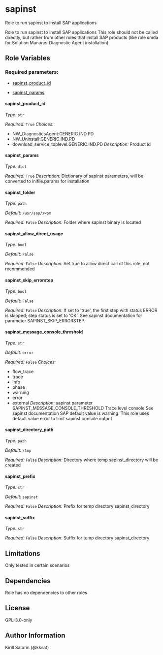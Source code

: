 <!--
SPDX-License-Identifier: GPL-3.0-only
SPDX-FileCopyrightText: 2023-2024 Red Hat, Project Atmosphere

Copyright 2023-2024 Red Hat, Project Atmosphere

This program is free software: you can redistribute it and/or modify it under the terms of the GNU
General Public License as published by the Free Software Foundation, version 3 of the License.

This program is distributed in the hope that it will be useful, but WITHOUT ANY WARRANTY; without
even the implied warranty of MERCHANTABILITY or FITNESS FOR A PARTICULAR PURPOSE.
See the GNU General Public License for more details.

Unless required by applicable law or agreed to in writing, software
distributed under the License is distributed on an "AS IS" BASIS,
WITHOUT WARRANTIES OR CONDITIONS OF ANY KIND, either express or implied.
See the License for the specific language governing permissions and
limitations under the License.

You should have received a copy of the GNU General Public License along with this program.
If not, see <https://www.gnu.org/licenses/>.
-->

# sapinst

Role to run sapinst to install SAP applications


Role to run sapinst to install SAP applications
This role should not be called directly, but rather from other roles that install SAP products
(like role smda for Solution Manager Diagnostic Agent installation)




## Role Variables

### Required parameters:


- [sapinst_product_id](#sapinst_product_id)

- [sapinst_params](#sapinst_params)
 

#### sapinst_product_id


_Type:_ `str`


_Required:_ `True`
_Choices:_
- NW_DiagnosticsAgent:GENERIC.IND.PD
- NW_Uninstall:GENERIC.IND.PD
- download_service_toplevel:GENERIC.IND.PD
_Description:_
Product id

 

#### sapinst_params


_Type:_ `dict`


_Required:_ `True`
_Description:_
Dictionary of sapinst parameters, will be converted to inifile.params for installation

 

#### sapinst_folder


_Type:_ `path`

_Default:_ `/usr/sap/swpm`

_Required:_ `False`
_Description:_
Folder where sapinst binary is located

 

#### sapinst_allow_direct_usage


_Type:_ `bool`

_Default:_ `False`

_Required:_ `False`
_Description:_
Set true to allow direct call of this role, not recommended

 

#### sapinst_skip_errorstep


_Type:_ `bool`

_Default:_ `False`

_Required:_ `False`
_Description:_
If set to 'true', the first step with status ERROR is skipped; step status is set to 'OK'.
See sapinst documentation for parameter SAPINST_SKIP_ERRORSTEP.


 

#### sapinst_message_console_threshold


_Type:_ `str`

_Default:_ `error`

_Required:_ `False`
_Choices:_
- flow_trace
- trace
- info
- phase
- warning
- error
- external
_Description:_
sapinst parameter SAPINST_MESSAGE_CONSOLE_THRESHOLD
Trace level console
See sapinst documentation
SAP default value is warning.
This role uses default value error to limit sapinst console output


 

#### sapinst_directory_path


_Type:_ `path`

_Default:_ `/tmp`

_Required:_ `False`
_Description:_
Directory where temp sapinst_directory will be created

 

#### sapinst_prefix


_Type:_ `str`

_Default:_ `sapinst`

_Required:_ `False`
_Description:_
Prefix for temp directory sapinst_directory

 

#### sapinst_suffix


_Type:_ `str`


_Required:_ `False`
_Description:_
Suffix for temp directory sapinst_directory

 
 

## Limitations

Only tested in certain scenarios

## Dependencies

Role has no dependencies to other roles

## License

GPL-3.0-only

## Author Information

Kirill Satarin (@kksat)
